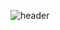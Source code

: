 ![header](https://capsule-render.vercel.app/api?type=waving&color=auto&height=300&section=header&text=Alzheimer's%20disease%20&fontSize=90&animation=fadeIn&fontAlignY=38&desc=%20Front&descAlignY=65&descAlign=75)
